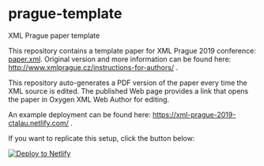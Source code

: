# prague-template
XML Prague paper template

This repository contains a template paper for XML Prague 2019 conference: [paper.xml](paper.xml). Original version and more information can be found here: http://www.xmlprague.cz/instructions-for-authors/ .

This repository auto-generates a PDF version of the paper every time the XML source is edited. The published Web page provides a link that opens the paper in Oxygen XML Web Author for editing. 

An example deployment can be found here: https://xml-prague-2019-ctalau.netlify.com/ .

If you want to replicate this setup, click the button below:

[![Deploy to Netlify](https://www.netlify.com/img/deploy/button.svg)](https://app.netlify.com/start/deploy?repository=https://github.com/ctalau-oxygen/prague-template)
